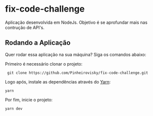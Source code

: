 # fix-code-challenge

Aplicação desenvolvida em NodeJs. Objetivo é se aprofundar mais nas contrução de API's.

## Rodando a Aplicação

Quer rodar essa aplicação na sua máquina? Siga os comandos abaixo:<br />

Primeiro é necessário clonar o projeto:

```
 git clone https://github.com/Pinheirovisky/fix-code-challenge.git
```

Logo após, instale as dependências através do [Yarn](https://yarnpkg.com/):

```
yarn
```

Por fim, inicie o projeto:

```
yarn dev
```
